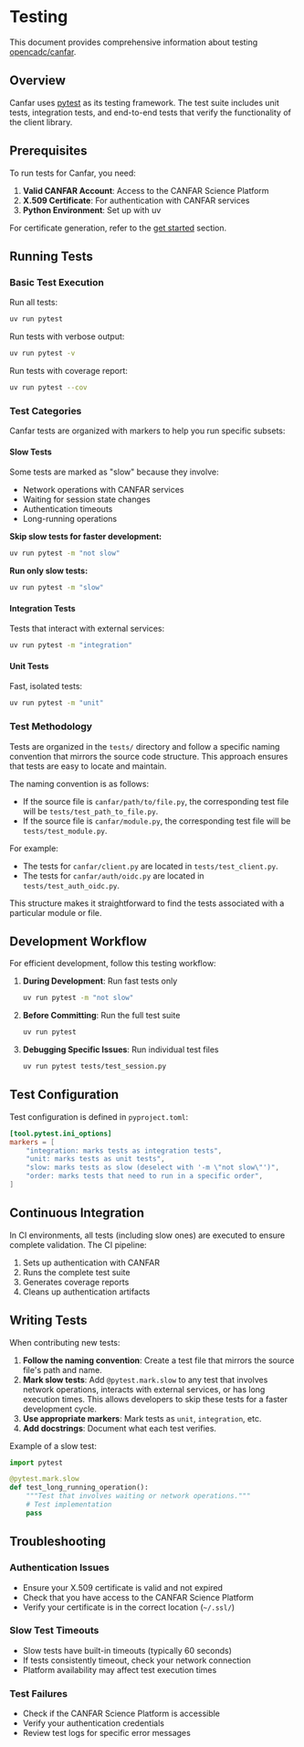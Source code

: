 # Testing

This document provides comprehensive information about testing [opencadc/canfar](https://github.com/opencadc/canfar).

## Overview

Canfar uses [pytest](https://pytest.org/) as its testing framework. The test suite includes unit tests, integration tests, and end-to-end tests that verify the functionality of the client library.

## Prerequisites

To run tests for Canfar, you need:

1. **Valid CANFAR Account**: Access to the CANFAR Science Platform
2. **X.509 Certificate**: For authentication with CANFAR services
3. **Python Environment**: Set up with uv

For certificate generation, refer to the [get started](get-started.md) section.

## Running Tests

### Basic Test Execution

Run all tests:
```bash
uv run pytest
```

Run tests with verbose output:
```bash
uv run pytest -v
```

Run tests with coverage report:
```bash
uv run pytest --cov
```

### Test Categories

Canfar tests are organized with markers to help you run specific subsets:

#### Slow Tests

Some tests are marked as "slow" because they involve:
- Network operations with CANFAR services
- Waiting for session state changes
- Authentication timeouts
- Long-running operations

**Skip slow tests for faster development:**
```bash
uv run pytest -m "not slow"
```

**Run only slow tests:**
```bash
uv run pytest -m "slow"
```

#### Integration Tests

Tests that interact with external services:
```bash
uv run pytest -m "integration"
```

#### Unit Tests

Fast, isolated tests:
```bash
uv run pytest -m "unit"
```

### Test Methodology

Tests are organized in the `tests/` directory and follow a specific naming convention that mirrors the source code structure. This approach ensures that tests are easy to locate and maintain.

The naming convention is as follows:

- If the source file is `canfar/path/to/file.py`, the corresponding test file will be `tests/test_path_to_file.py`.
- If the source file is `canfar/module.py`, the corresponding test file will be `tests/test_module.py`.

For example:

- The tests for `canfar/client.py` are located in `tests/test_client.py`.
- The tests for `canfar/auth/oidc.py` are located in `tests/test_auth_oidc.py`.

This structure makes it straightforward to find the tests associated with a particular module or file.

## Development Workflow

For efficient development, follow this testing workflow:

1. **During Development**: Run fast tests only
   ```bash
   uv run pytest -m "not slow"
   ```

2. **Before Committing**: Run the full test suite
   ```bash
   uv run pytest
   ```

3. **Debugging Specific Issues**: Run individual test files
   ```bash
   uv run pytest tests/test_session.py
   ```

## Test Configuration

Test configuration is defined in `pyproject.toml`:

```toml
[tool.pytest.ini_options]
markers = [
    "integration: marks tests as integration tests",
    "unit: marks tests as unit tests",
    "slow: marks tests as slow (deselect with '-m \"not slow\"')",
    "order: marks tests that need to run in a specific order",
]
```

## Continuous Integration

In CI environments, all tests (including slow ones) are executed to ensure complete validation. The CI pipeline:

1. Sets up authentication with CANFAR
2. Runs the complete test suite
3. Generates coverage reports
4. Cleans up authentication artifacts

## Writing Tests

When contributing new tests:

1. **Follow the naming convention**: Create a test file that mirrors the source file's path and name.
2. **Mark slow tests**: Add `@pytest.mark.slow` to any test that involves network operations, interacts with external services, or has long execution times. This allows developers to skip these tests for a faster development cycle.
3. **Use appropriate markers**: Mark tests as `unit`, `integration`, etc.
4. **Add docstrings**: Document what each test verifies.

Example of a slow test:
```python
import pytest

@pytest.mark.slow
def test_long_running_operation():
    """Test that involves waiting or network operations."""
    # Test implementation
    pass
```


## Troubleshooting

### Authentication Issues
- Ensure your X.509 certificate is valid and not expired
- Check that you have access to the CANFAR Science Platform
- Verify your certificate is in the correct location (`~/.ssl/`)

### Slow Test Timeouts
- Slow tests have built-in timeouts (typically 60 seconds)
- If tests consistently timeout, check your network connection
- Platform availability may affect test execution times

### Test Failures
- Check if the CANFAR Science Platform is accessible
- Verify your authentication credentials
- Review test logs for specific error messages
